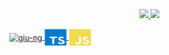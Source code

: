 <div align="center">
  <a href="https://github.com/giulianocampos">
  <img height="180em" src="https://github-readme-stats.vercel.app/api?username=giulianocampos&show_icons=true&theme=algolia&include_all_commits=true&count_private=true"/>
  <img height="180em" src="https://github-readme-stats.vercel.app/api/top-langs/?username=giulianocampos&layout=compact&langs_count=7&theme=algolia"/>
</div>

  <div style="display: inline_block"><br>
  <img align="center" alt="giu-ng" height="30" width="40" src="https://cdn.jsdelivr.net/gh/devicons/devicon/icons/angularjs/angularjs-original.svg">
  <img align="center" alt="Rafa-Ts" height="30" width="40" src="https://raw.githubusercontent.com/devicons/devicon/master/icons/typescript/typescript-plain.svg">
  <img align="center" alt="Rafa-Js" height="30" width="40" src="https://raw.githubusercontent.com/devicons/devicon/master/icons/javascript/javascript-plain.svg">
  </div>
  
 ##
